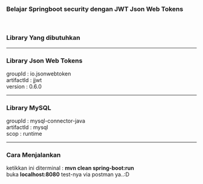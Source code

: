 <h3>Belajar Springboot security dengan JWT Json Web Tokens</h3>
<br/>
<h3>Library Yang dibutuhkan</h3>
<hr/>
<h3>Library Json Web Tokens</h3>
groupId : io.jsonwebtoken
<br/>
artifactId : jjwt
<br/>
version : 0.6.0
<hr/>
<h3>Library MySQL</h3>
groupId : mysql-connector-java
<br/>
artifactId : mysql
<br/>
scop : runtime
<hr/>
<h3>Cara Menjalankan</h3>
<p>
  ketikkan ini diterminal : <b>mvn clean spring-boot:run</b>
<br/>
	buka <b>localhost:8080</b> test-nya via postman ya..:D
</p>
